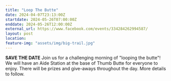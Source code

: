 ```yaml
---
title: "Loop The Butte"
date: 2024-04-07T23:13:00Z
startdate: 2024-05-26T07:00:00Z
enddate: 2024-05-26T12:00:00Z
external_url: https://www.facebook.com/events/334284262994587/
layout: post
location: 
feature-img: "assets/img/big-trail.jpg"
---
```


**SAVE THE DATE** Join us for a challenging morning of "looping the butte"! We will have an Aide Station at the base of Thumb Butte for everyone to enjoy. There will be prizes and give-aways throughout the day. More details to follow.<br>
  <br>
  
